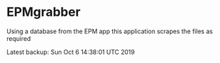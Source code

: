 # EPMgrabber
Using a database from the EPM app this application scrapes the files as required


Latest backup: Sun Oct 6 14:38:01 UTC 2019
